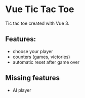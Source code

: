 # Vue Tic Tac Toe

Tic tac toe created with Vue 3.

## Features:

- choose your player
- counters (games, victories)
- automatic reset after game over

## Missing features

- AI player
